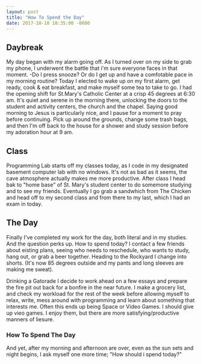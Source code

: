 ```yaml
---
layout: post
title: "How To Spend the Day"
date: 2017-10-18 18:35:00 -0600
---
```


## Daybreak
My day began with my alarm going off. 
As I turned over on my side to grab my phone, I underwent the battle that i'm sure everyone faces in that moment. 
-Do I press snooze? Or do I get up and have a comfotable pace in my morning routine? 
Today I elected to wake up on my first alarm, get ready, cook & eat breakfast, and make myself some tea to take to go.
I had the opening shift for St.Mary's Catholic Center at a crisp 45 degrees at 6:30 am. 
It's quiet and serene in the morning there, unlocking the doors to the student and activity centers, the church and the chapel.
Saying good morning to Jesus is particularly nice, and I pause for a moment to pray before continuing.
Pick up around the grounds, change some trash bags, and then I'm off back to the house for a shower and study session before my adoration hour at 9 am. 

## Class
Programming Lab starts off my classes today, as I code in my designated basement computer lab with no windows. It's not as bad as it seems, the cave atmosphere actually makes me more productive.
After class I head bak to "home base" of St. Mary's student center to do somemore studying and to see my friends. 
Eventually I go grab a sandwhich from The Chicken and head off to my second class and from there to my last, which I had an exam in today. 

## The Day
Finally I've completed my work for the day, both literal and in my studies. And the question perks up. How to spend today?
I contact a few friends about eisting plans, seeing who needs to reschedule, who wants to study, hang out, or grab a beer together.
Heading to the Rockyard I change into shorts. (It's now 85 degrees outside and my pants and long sleeves are making me sweat).

Drinking a Gatorade I decide to work ahead on a few essays and prepare the fire pit out back for a bonfire in the near future. 
I make a grocery list, and check my workload for the rest of the week before allowing myself to relax, write, mess around with programming and learn about something that interests me.
Often this ends up being Space or Video Games. I should give up vieo games. I enjoy them, but there are more satisfying/productive manners of liesure.

### How To Spend The Day
And yet, after my morning and afternoon are over, even as the sun sets and night begins, I ask myself one more time; "How should i spend today?"
